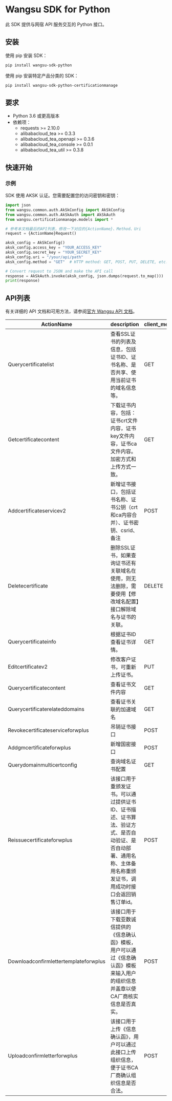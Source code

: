 # Wangsu SDK for Python

此 SDK 提供与网宿 API 服务交互的 Python 接口。

## 安装

使用 pip 安装 SDK：

```bash
pip install wangsu-sdk-python
```
使用 pip 安装特定产品分类的 SDK：

```bash
pip install wangsu-sdk-python-certificationmanage
```


## 要求

- Python 3.6 或更高版本
- 依赖项：
  - requests >= 2.10.0
  - alibabacloud_tea >= 0.3.3
  - alibabacloud_tea_openapi >= 0.3.6
  - alibabacloud_tea_console >= 0.0.1
  - alibabacloud_tea_util >= 0.3.8

## 快速开始

### 示例

SDK 使用 AKSK 认证。您需要配置您的访问密钥和密钥：

```python
import json
from wangsu.common.auth.AkSkConfig import AkSkConfig
from wangsu.common.auth.AkSkAuth import AkSkAuth
from wangsu.certificationmanage.models import *

# 参考本文档最后的API列表，修改一下对应的{ActionName}、Method、Uri
request = {ActionName}Request()

aksk_config = AkSkConfig()
aksk_config.access_key = "YOUR_ACCESS_KEY"
aksk_config.secret_key = "YOUR_SECRET_KEY"
aksk_config.uri = "/your/api/path"
aksk_config.method = "GET"  # HTTP method: GET, POST, PUT, DELETE, etc.

# Convert request to JSON and make the API call
response = AkSkAuth.invoke(aksk_config, json.dumps(request.to_map()))
print(response)

```


## API列表
有关详细的 API 文档和可用方法，请参阅[官方 Wangsu API 文档](https://www.wangsu.com/document/api-doc/Overview?productType=all)。

| ActionName | description | client_methods | uri |
| --- | --- | --- | --- |
| Querycertificatelist | ​查看SSL证书的列表及信息，包括证书ID、证书名称、是否共享、使用当前证书的域名信息等。 | GET | /api/ssl/certificate |
| Getcertificatecontent | 下载证书内容，包括：证书crt文件内容，证书key文件内容，证书ca文件内容。加密方式和上传方式一致。 | GET | /api/ssl/content/*/download |
| Addcertificateservicev2 | 新增证书接口，包括证书名称、证书公钥（crt和ca内容合并）、证书密钥、csrid、备注<br> | POST | /api/certificate |
| Deletecertificate | 删除SSL证书，如果查询证书还有关联域名在使用，则无法删除，需要使用【修改域名配置】接口解除域名与证书的关联。 | DELETE | /api/certificate/* |
| Querycertificateinfo | 根据证书ID查看证书详情。<br> | GET | /api/certificate/* |
| Editcertificatev2 | 修改客户证书，可重新上传证书。 | PUT | /api/certificate/* |
| Querycertificatecontent | 查看证书文件内容 | GET | /api/certificate/*/content |
| Querycertificaterelateddomains | 查看证书关联的加速域名 | GET | /api/certificate/*/domain |
| Revokecertificateserviceforwplus | 吊销证书接口 | POST | /api/certificate/revoke |
| Addgmcertificateforwplus | 新增国密接口 | POST | /api/certificate/gm/add |
| Querydomainmulticertconfig | 查询域名证书配置 | GET | /api/config/certificate/v2/* |
| Reissuecertificateforwplus | 该接口用于重颁发证书。可以通过提供证书ID、证书描述、证书算法、验证方式、是否自动验证、是否自动部署、通用名称、主体备用名称重颁发证书，调用成功时接口会返回销售订单id。 | POST | /api/certificate/reissue |
| Downloadconfirmlettertemplateforwplus | 该接口用于下载亚数诚信提供的《信息确认函》模板，用户可以通过《信息确认函》模板来输入用户的组织信息并盖章以使CA厂商核实信息是否真实。 | POST | /api/certificate/download/confirm/letter/template |
| Uploadconfirmletterforwplus | 该接口用于上传《信息确认函》，用户可以通过此接口上传组织信息，便于证书CA厂商确认组织信息是否合法。 | POST | /api/certificate/upload/confirm/letter |